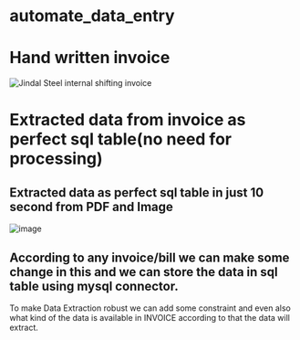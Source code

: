 ﻿# automate_data_entry
# Hand written invoice
![Jindal Steel internal shifting invoice](https://github.com/user-attachments/assets/7a76c1ee-dfbc-4006-88f7-178259fd8f39)

# Extracted data from invoice as perfect sql table(no need for processing)
## Extracted data as perfect sql table in just 10 second from PDF and Image
![image](https://github.com/user-attachments/assets/4bf59dc7-f58a-4f26-9c90-c80e930f96d3)

## According to any invoice/bill we can make some change in this and we can store the data in sql table using mysql connector.
To make Data Extraction robust we can add some constraint and even also  what kind of the data is available in INVOICE according to that the data will extract.
